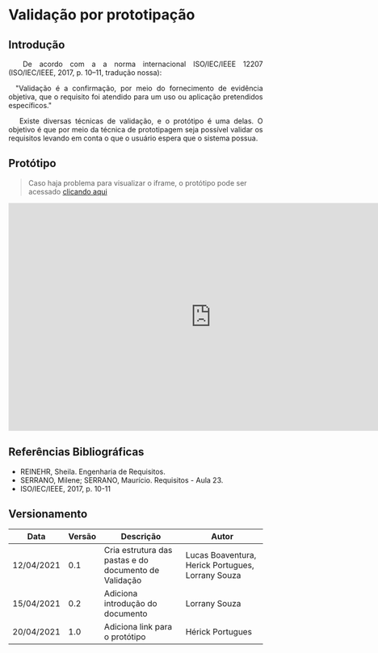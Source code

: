 # Validação por prototipação

## Introdução
<p align='justify'>&emsp; De acordo com a a norma internacional ISO/IEC/IEEE 12207 (ISO/IEC/IEEE, 2017, p. 10–11, tradução nossa): </p>
<p align='justify'>&emsp;"Validação é a confirmação, por meio do fornecimento de evidência objetiva, que o requisito foi atendido para um uso ou aplicação pretendidos específicos."</p>
<p align='justify'>&emsp; Existe diversas técnicas de validação, e o protótipo é uma delas. O objetivo é que por meio da técnica de prototipagem seja possível validar os requisitos levando em conta o que o usuário espera que o sistema possua.</p>

## Protótipo

> Caso haja problema para visualizar o iframe, o protótipo pode ser acessado <a href="https://www.figma.com/proto/T9AkGMqFT8Wy1s0dlyqgEN/Requisitos-Prototipa%C3%A7%C3%A3o?node-id=45%3A2&scaling=scale-down&page-id=0%3A1" target="blank">clicando aqui</a>

<iframe style="border: 1px solid rgba(0, 0, 0, 0.1);" width="800" height="450" src="https://www.figma.com/proto/T9AkGMqFT8Wy1s0dlyqgEN/Requisitos-Prototipa%C3%A7%C3%A3o?node-id=45%3A2&scaling=scale-down&page-id=0%3A1" allowfullscreen></iframe>  

## Referências Bibliográficas
- REINEHR, Sheila. Engenharia de Requisitos.
- SERRANO, Milene; SERRANO, Maurício. Requisitos - Aula 23.
- ISO/IEC/IEEE, 2017, p. 10-11
 
## Versionamento
| Data       | Versão | Descrição                                    | Autor                                                         |
| ---------- | ------ | -------------------------------------------- | ------------------------------------------------------------- |
| 12/04/2021 | 0.1 | Cria estrutura das pastas e do documento de Validação | Lucas Boaventura, Herick Portugues, Lorrany Souza |
| 15/04/2021 | 0.2 | Adiciona introdução do documento | Lorrany Souza |
| 20/04/2021 | 1.0 | Adiciona link para o protótipo | Hérick Portugues |